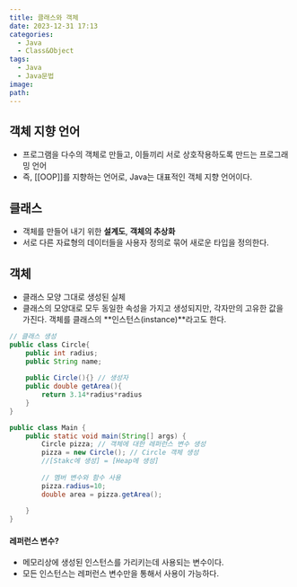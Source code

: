 ```yaml
---
title: 클래스와 객체
date: 2023-12-31 17:13
categories:
  - Java
  - Class&Object
tags:
  - Java
  - Java문법
image: 
path:
---
```


## 객체 지향 언어
+ 프로그램을 다수의 객체로 만들고, 이들끼리 서로 상호작용하도록 만드는 프로그래밍 언어
+ 즉, [[OOP]]를 지향하는 언어로, Java는 대표적인 객체 지향 언어이다.

## 클래스
+ 객체를 만들어 내기 위한 **설계도**, **객체의 추상화**
+ 서로 다른 자료형의 데이터들을 사용자 정의로 묶어 새로운 타입을 정의한다.

## 객체
+ 클래스 모양 그대로 생성된 실체
+ 클래스의 모양대로 모두 동일한 속성을 가지고 생성되지만, 각자만의 고유한 값을 가진다.
객체를 클래스의 **인스턴스(instance)**라고도 한다.

```java
// 클래스 생성
public class Circle{
    public int radius;
    public String name;
	
    public Circle(){} // 생성자
    public double getArea(){
        return 3.14*radius*radius
    }
}

public class Main {
    public static void main(String[] args) {
        Circle pizza; // 객체에 대한 레퍼런스 변수 생성
        pizza = new Circle(); // Circle 객체 생성
        //[Stakc에 생성] = [Heap에 생성]
        
        // 멤버 변수와 함수 사용
        pizza.radius=10;	
        double area = pizza.getArea();
        
    }
}
```

#### 레퍼런스 변수?
+ 메모리상에 생성된 인스턴스를 가리키는데 사용되는 변수이다.
+ 모든 인스턴스는 레퍼런스 변수만을 통해서 사용이 가능하다.